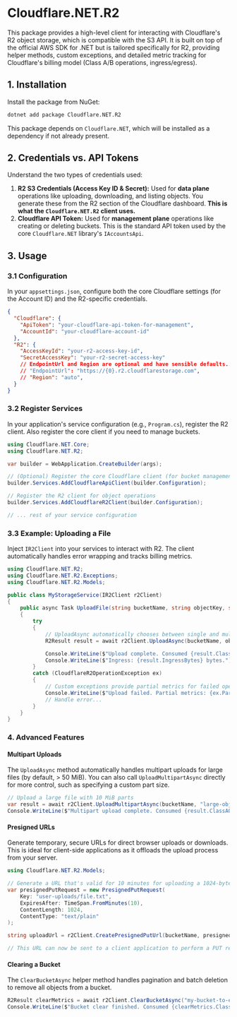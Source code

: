 # Cloudflare.NET.R2

This package provides a high-level client for interacting with Cloudflare's R2 object storage, which is compatible with the S3 API. It is built on top of the official AWS SDK for .NET but is tailored specifically for R2, providing helper methods, custom exceptions, and detailed metric tracking for Cloudflare's billing model (Class A/B operations, ingress/egress).

## 1. Installation

Install the package from NuGet:

```bash
dotnet add package Cloudflare.NET.R2
```

This package depends on `Cloudflare.NET`, which will be installed as a dependency if not already present.

## 2. Credentials vs. API Tokens

Understand the two types of credentials used:

1.  **R2 S3 Credentials (Access Key ID & Secret):** Used for **data plane** operations like uploading, downloading, and listing objects. You generate these from the R2 section of the Cloudflare dashboard. **This is what the `Cloudflare.NET.R2` client uses.**
2.  **Cloudflare API Token:** Used for **management plane** operations like creating or deleting buckets. This is the standard API token used by the core `Cloudflare.NET` library's `IAccountsApi`.

## 3. Usage

### 3.1 Configuration

In your `appsettings.json`, configure both the core Cloudflare settings (for the Account ID) and the R2-specific credentials.

```json
{
  "Cloudflare": {
    "ApiToken": "your-cloudflare-api-token-for-management",
    "AccountId": "your-cloudflare-account-id"
  },
  "R2": {
    "AccessKeyId": "your-r2-access-key-id",
    "SecretAccessKey": "your-r2-secret-access-key"
    // EndpointUrl and Region are optional and have sensible defaults.
    // "EndpointUrl": "https://{0}.r2.cloudflarestorage.com",
    // "Region": "auto",
  }
}
```

### 3.2 Register Services

In your application's service configuration (e.g., `Program.cs`), register the R2 client. Also register the core client if you need to manage buckets.

```csharp
using Cloudflare.NET.Core;
using Cloudflare.NET.R2;

var builder = WebApplication.CreateBuilder(args);

// (Optional) Register the core Cloudflare client (for bucket management)
builder.Services.AddCloudflareApiClient(builder.Configuration);

// Register the R2 client for object operations
builder.Services.AddCloudflareR2Client(builder.Configuration);

// ... rest of your service configuration
```

### 3.3 Example: Uploading a File

Inject `IR2Client` into your services to interact with R2. The client automatically handles error wrapping and tracks billing metrics.

```csharp
using Cloudflare.NET.R2;
using Cloudflare.NET.R2.Exceptions;
using Cloudflare.NET.R2.Models;

public class MyStorageService(IR2Client r2Client)
{
    public async Task UploadFile(string bucketName, string objectKey, string filePath)
    {
        try
        {
            // UploadAsync automatically chooses between single and multipart upload.
            R2Result result = await r2Client.UploadAsync(bucketName, objectKey, filePath);

            Console.WriteLine($"Upload complete. Consumed {result.ClassAOperations} Class A operations.");
            Console.WriteLine($"Ingress: {result.IngressBytes} bytes.");
        }
        catch (CloudflareR2OperationException ex)
        {
            // Custom exceptions provide partial metrics for failed operations.
            Console.WriteLine($"Upload failed. Partial metrics: {ex.PartialMetrics}");
            // Handle error...
        }
    }
}
```

### 4. Advanced Features

#### Multipart Uploads

The `UploadAsync` method automatically handles multipart uploads for large files (by default, > 50 MiB). You can also call `UploadMultipartAsync` directly for more control, such as specifying a custom part size.

```csharp
// Upload a large file with 10 MiB parts
var result = await r2Client.UploadMultipartAsync(bucketName, "large-object.zip", stream, 10 * 1024 * 1024);
Console.WriteLine($"Multipart upload complete. Consumed {result.ClassAOperations} Class A operations (init + parts + complete).");
```

#### Presigned URLs

Generate temporary, secure URLs for direct browser uploads or downloads. This is ideal for client-side applications as it offloads the upload process from your server.

```csharp
using Cloudflare.NET.R2.Models;

// Generate a URL that's valid for 10 minutes for uploading a 1024-byte text file.
var presignedPutRequest = new PresignedPutRequest(
    Key: "user-uploads/file.txt",
    ExpiresAfter: TimeSpan.FromMinutes(10),
    ContentLength: 1024,
    ContentType: "text/plain"
);

string uploadUrl = r2Client.CreatePresignedPutUrl(bucketName, presignedPutRequest);

// This URL can now be sent to a client application to perform a PUT request.
```


#### Clearing a Bucket

The `ClearBucketAsync` helper method handles pagination and batch deletion to remove all objects from a bucket.

```csharp
R2Result clearMetrics = await r2Client.ClearBucketAsync("my-bucket-to-empty");
Console.WriteLine($"Bucket clear finished. Consumed {clearMetrics.ClassAOperations} list operations.");
```
